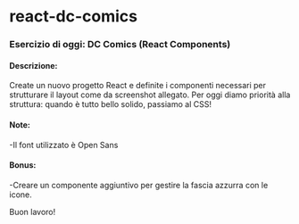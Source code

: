 # react-dc-comics

### Esercizio di oggi: DC Comics (React Components)

#### Descrizione:
Create un nuovo progetto React e definite i componenti necessari per strutturare il layout come da screenshot allegato.
Per oggi diamo priorità alla struttura: quando è tutto bello solido, passiamo al CSS!

#### Note:
-Il font utilizzato è Open Sans

#### Bonus: 
-Creare un componente aggiuntivo per gestire la fascia azzurra con le icone.

Buon lavoro!